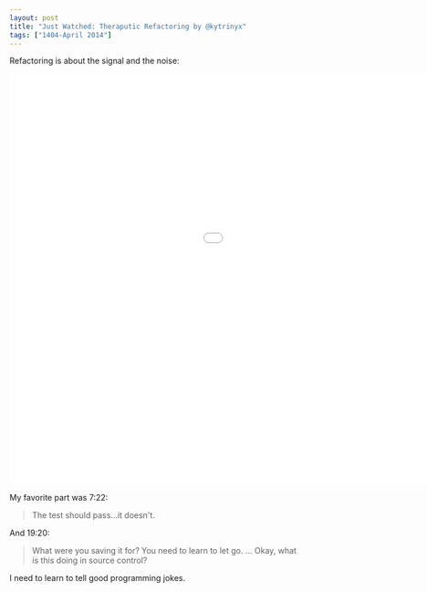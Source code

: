 ```yaml
---
layout: post
title: "Just Watched: Theraputic Refactoring by @kytrinyx"
tags: ["1404-April 2014"]
---
```


Refactoring is about the signal and the noise:

<iframe width="1280" height="720" src="//www.youtube.com/embed/J4dlF0kcThQ?rel=0" frameborder="0" allowfullscreen></iframe>

My favorite part was 7:22:

> The test should pass...it doesn't.

And 19:20:

> What were you saving it for? You need to learn to let go. ... Okay, what is this doing in source control?

I need to learn to tell good programming jokes.
